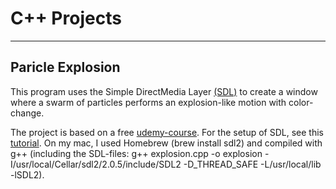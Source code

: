 # C++ Projects
- - -
## Paricle Explosion

This program uses the Simple DirectMedia Layer [(SDL)](https://www.libsdl.org) to create a window where a swarm of particles performs an explosion-like motion with color-change.

The project is based on a free [udemy-course](https://www.udemy.com/free-learn-c-tutorial-beginners/). For the setup of SDL, see this [tutorial](http://lazyfoo.net/tutorials/SDL/01_hello_SDL/index.php). On my mac, I used Homebrew (brew install sdl2) and compiled with g++ (including the SDL-files: g++ explosion.cpp -o explosion -I/usr/local/Cellar/sdl2/2.0.5/include/SDL2 -D_THREAD_SAFE -L/usr/local/lib -lSDL2).

